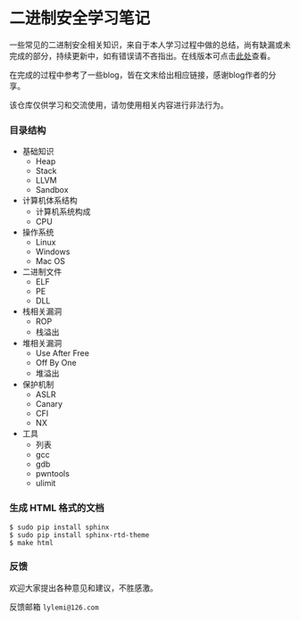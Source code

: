 # 二进制安全学习笔记

一些常见的二进制安全相关知识，来自于本人学习过程中做的总结，尚有缺漏或未完成的部分，持续更新中，如有错误请不吝指出。在线版本可点击[此处](https://lylemi.github.io/Learn-Binary-Hacking/)查看。

在完成的过程中参考了一些blog，皆在文末给出相应链接，感谢blog作者的分享。

该仓库仅供学习和交流使用，请勿使用相关内容进行非法行为。

### 目录结构

- 基础知识
    - Heap
    - Stack
    - LLVM
    - Sandbox
- 计算机体系结构
    - 计算机系统构成
    - CPU
- 操作系统
    - Linux
    - Windows
    - Mac OS
- 二进制文件
    - ELF
    - PE
    - DLL
- 栈相关漏洞
    - ROP
    - 栈溢出
- 堆相关漏洞
    - Use After Free
    - Off By One
    - 堆溢出
- 保护机制
    - ASLR
    - Canary
    - CFI
    - NX
- 工具
    - 列表
    - gcc
    - gdb
    - pwntools
    - ulimit

### 生成 HTML 格式的文档

```shell
$ sudo pip install sphinx
$ sudo pip install sphinx-rtd-theme
$ make html
```

### 反馈

欢迎大家提出各种意见和建议，不胜感激。

反馈邮箱 ``lylemi@126.com``
